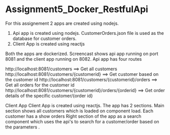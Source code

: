 # Assignment5_Docker_RestfulApi

For this assignement 2 apps are created using nodejs. 
 1. Api app is created using nodejs. CustomerOrders.json file is used as the database for customer orders.
 2. Client App is created using reactjs
 
 Both the apps are dockerized. Screencast shows api app running on port 8081 and the client app running on 8082.
 Api app has four routes 
 
 http://localhost:8081/customers ==> Get all customers
 http://localhost:8081/customers/{customerid} ==> Get  customer based on the customer id
 http://localhost:8081/customers/{customerid}/orders ==> Get all orders for the customer id
 http://localhost:8081/customers/{customerid}/orders/{orderid} ==> Get order details of the specific customer/{order id}
 
 Client App 
 Client App is created using reactjs. The app has 2 sections. Main section shows all customers which is loaded on component load. Each customer has a show orders 
 Right section of the app as a search component which uses the api's to search for a customer/order based on the parameters .

